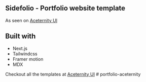 ## Sidefolio - Portfolio website template

As seen on [Aceternity UI](https://ui.aceternity.com/templtes/sidefolio)

## Built with
- Next.js
- Tailwindcss
- Framer motion
- MDX

Checkout all the templates at [Aceternity UI](https://ui.aceternity.com/templates)
#   p o r t f o l i o - a c e t e r n i t y  
 